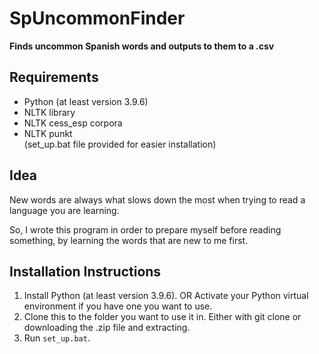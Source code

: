 # SpUncommonFinder
<b>Finds uncommon Spanish words and outputs to them to a .csv</b>

## Requirements
- Python (at least version 3.9.6)
- NLTK library
- NLTK cess_esp corpora
- NLTK punkt<br>
(set_up.bat file provided for easier installation)

## Idea

New words are always what slows down the most when trying to read a language you are learning.

So, I wrote this program in order to prepare myself before reading something, by learning the words that are new to me first.

## Installation Instructions

1. Install Python (at least version 3.9.6).
   OR
   Activate your Python virtual environment if you have one you want to use.
2. Clone this to the folder you want to use it in. Either with git clone or downloading the .zip file and extracting.
3. Run `set_up.bat`.
